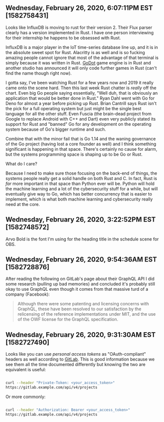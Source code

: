 ## Wednesday, February 26, 2020, 6:07:11PM EST [1582758431]

Looks like InfluxDB is moving to rust for their version 2. Their Flux
parser clearly has a version implemented in Rust. I have one person
interviewing for their internship he happens to be obsessed with Rust.

InfluxDB is a major player in the IoT time-series database line up, and
it is in the absolute sweet spot for Rust. Alacritty is as well and is
so fucking amazing people cannot ignore that most of the advantage of
that terminal is simply because it was written in Rust.
[GoDot](https://github.com/GodotNativeTools/godot-rust) game engine is
in Rust and another studio has announced it will only code further games
in Rust (can't find the name though right now).

I gotta say, I've been watching Rust for a few years now and 2019 it
really came onto the scene hard. Then this last week Rust chatter is
*really* off the chart. Even big Go people saying essentially, "Well
duh, that is obviously an application that would be better done in
Rust." Ryan Dahl went with Go for Deno for almost a year before picking
up Rust. Brian Cantrill says Rust isn't the pick for a full operating
system but just might be the single best language for all the other
stuff. Even Fuscia (the brain-dead project from Google to replace
Android with C++ and Dart) even very publicly stated its support for
Rust and "banned" Go for any development on the operating system because
of Go's bigger runtime and such.

Combine that with the minor fail that is Go 1.14 and the waning
governance of the Go project (having lost a core founder as well) and I
think something significant is happening in that space. There's
certainly no cause for alarm, but the systems programming space is
shaping up to be Go or Rust.

What do I care?

Because I need to make sure those focusing on the back-end of things,
the systems people really get a solid handle on both Rust and C. In
fact, Rust is *far* more important in that space than Python ever will
be. Python will hold the machine learning and a lot of the cybersecurity
stuff for a while, but will eventually give way to Go, which has better
concurrency that is easier to implement, which is what both machine
learning and cybersecurity really need at the core.

## Wednesday, February 26, 2020, 3:22:52PM EST [1582748572]

Arvo Bold is the font I'm using for the heading title in the schedule
scene for OBS.

## Wednesday, February 26, 2020, 9:54:36AM EST [1582728876]

After reading the following on GitLab's page about their GraphQL API I
did some research (pulling up bad memories) and concluded it's probably
still okay to use GraphQL even though it comes from that massive turd of
a company (Facebook):

> Although there were some patenting and licensing concerns with
> GraphQL, these have been resolved to our satisfaction by the
> relicensing of the reference implementations under MIT, and the use of
> the OWF license for the GraphQL specification.

## Wednesday, February 26, 2020, 9:31:30AM EST [1582727490]

Looks like you can use *personal access tokens* as "OAuth-compliant"
headers as well according to
[GitLab](https://docs.gitlab.com/ee/api/#personal-access-tokens). This
is good information because we see them all the time documented
differently but knowing the two are equivalent is useful:

```bash

curl --header "Private-Token: <your_access_token>"
https://gitlab.example.com/api/v4/projects

```

Or more commonly:

```bash

curl --header "Authorization: Bearer <your_access_token>"
https://gitlab.example.com/api/v4/projects

```

